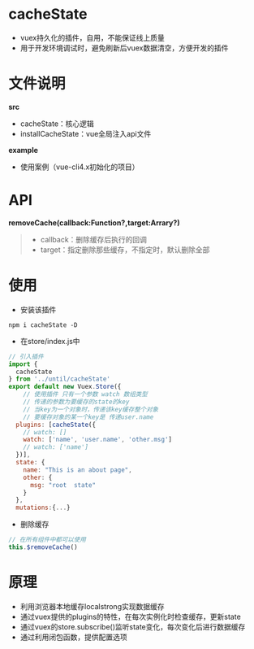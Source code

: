 # cacheState
- vuex持久化的插件，自用，不能保证线上质量
- 用于开发环境调试时，避免刷新后vuex数据清空，方便开发的插件

# 文件说明
**src**
- cacheState：核心逻辑
- installCacheState：vue全局注入api文件

**example**
- 使用案例（vue-cli4.x初始化的项目）


# API
**removeCache(callback:Function?,target:Arrary?)**
> - callback：删除缓存后执行的回调
> - target：指定删除那些缓存，不指定时，默认删除全部

# 使用
- 安装该插件 
```shell
npm i cacheState -D
```
- 在store/index.js中
```js
// 引入插件
import {
  cacheState
} from '../until/cacheState'
export default new Vuex.Store({
    // 使用插件 只有一个参数 watch 数组类型
    // 传递的参数为要缓存的state的key
    // 当key为一个对象时，传递该key缓存整个对象
    // 要缓存对象的某一个key是 传递user.name
  plugins: [cacheState({
    // watch: []
    watch: ['name', 'user.name', 'other.msg']
    // watch: ['name']
  })],
  state: {
    name: "This is an about page",
    other: {
      msg: "root  state"
    }
  },
  mutations:{...}
```
- 删除缓存
```js
// 在所有组件中都可以使用
this.$removeCache()
```

# 原理
- 利用浏览器本地缓存localstrong实现数据缓存
- 通过vuex提供的plugins的特性，在每次实例化时检查缓存，更新state
- 通过vuex的store.subscribe()监听state变化，每次变化后进行数据缓存
- 通过利用闭包函数，提供配置选项
